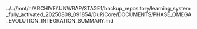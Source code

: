 ../..//mnt/h/ARCHIVE/.UNWRAP/STAGE1/backup_repository/learning_system_fully_activated_20250808_091854/DuRiCore/DOCUMENTS/PHASE_OMEGA_EVOLUTION_INTEGRATION_SUMMARY.md